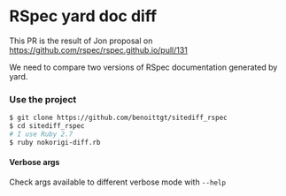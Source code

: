 # RSpec yard doc diff

This PR is the result of Jon proposal on https://github.com/rspec/rspec.github.io/pull/131

We need to compare two versions of RSpec documentation generated by yard.

### Use the project

```sh
$ git clone https://github.com/benoittgt/sitediff_rspec
$ cd sitediff_rspec 
# I use Ruby 2.7
$ ruby nokorigi-diff.rb
```

#### Verbose args

Check args available to different verbose mode with `--help`
